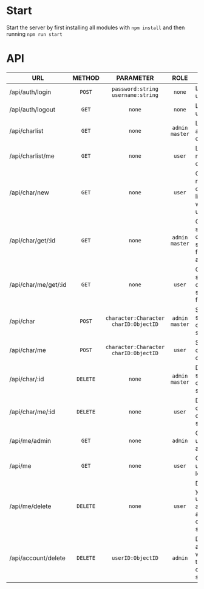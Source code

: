 # Start

Start the server by first installing all modules with ``npm install`` and then 
running ``npm run start``

# API

| URL                  |  METHOD  |                  PARAMETER                  |         ROLE         | DESCR.                                                    | Return                                  |
|----------------------|:--------:|:-------------------------------------------:|:--------------------:|-----------------------------------------------------------|-----------------------------------------|
| /api/auth/login      |  `POST`  |  `password:string` <br/>`username:string`   |        `none`        | Logs the user in                                          | `none`                                  |
| /api/auth/logout     |  `GET`   |                   `none`                    |        `none`        | Logs the user out                                         | `none`                                  |
| /api/charlist        |  `GET`   |                   `none`                    | `admin`<br/>`master` | List with all characters                                  | `[{_id:ObjectID, character:Character}]` |
 | /api/charlist/me     |  `GET`   |                   `none`                    |        `user`        | List with my characters                                   | `[{_id:ObjectID, character:Character}]` |
| /api/char/new        |  `GET`   |                   `none`                    |        `user`        | Creates a new character, links it with the user           | `{_id:ObjectID}`                        |
| /api/char/get/:id    |  `GET`   |                   `none`                    | `admin`<br/>`master` | Gets a specified character sheet from anyone              | `{_id:ObjectID, character:Character }`  |
| /api/char/me/get/:id |  `GET`   |                   `none`                    |        `user`        | Gets a specified character sheet from me                  | `{_id:ObjectID, character:Character }`  |
| /api/char            |  `POST`  | `character:Character`<br/>`charID:ObjectID` | `admin`<br/>`master` | Saves the someones character sheet                        | `none`                                  |
| /api/char/me         |  `POST`  | `character:Character`<br/>`charID:ObjectID` |        `user`        | Saves one of my characters                                | `none`                                  |
| /api/char/:id        | `DELETE` |                   `none`                    | `admin`<br/>`master` | Deletes someones character sheet                          | `none`                                  |
| /api/char/me/:id     | `DELETE` |                   `none`                    |        `user`        | Deletes one of my character sheets                        | `none`                                  |
| /api/me/admin        |  `GET`   |                   `none`                    |       `admin`        | Gets if user is admin                                     | `none`                                  |
| /api/me              |  `GET`   |                   `none`                    |        `user`        | Gets if user is logged in                                 | `none`                                  |
| /api/me/delete       | `DELETE` |                   `none`                    |        `user`        | Deletes your own user account + all your character sheets | `none`                                  |
| /api/account/delete  | `DELETE` |              `userID:ObjectID`              |       `admin`        | Deletes an account with all their character sheets        | `none`                                  |
